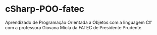 # cSharp-POO-fatec
Aprendizado de Programação Orientada a Objetos com a linguagem C# com a professora Giovana Miola da FATEC de Presidente Prudente.
